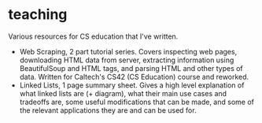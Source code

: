 # teaching
Various resources for CS education that I've written.

* Web Scraping, 2 part tutorial series. Covers inspecting web pages, downloading HTML data from server, extracting information using BeautifulSoup and HTML tags, and parsing HTML and other types of data. Written for Caltech's CS42 (CS Education) course and reworked.
* Linked Lists, 1 page summary sheet. Gives a high level explanation of what linked lists are (+ diagram), what their main use cases and tradeoffs are, some useful modifications that can be made, and some of the relevant applications they are and can be used for.
